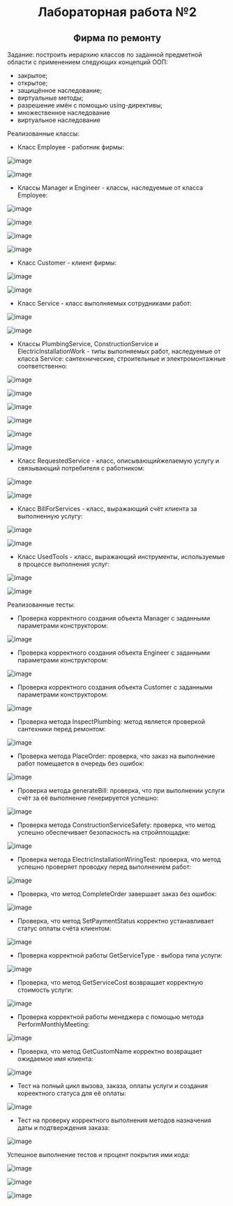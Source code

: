 <h1 align="center">Лабораторная работа №2</h1>
<h2 align="center">Фирма по ремонту</h2>


Задание: построить иерархию классов по заданной предметной области с применением следующих концепций ООП:
 - закрытое;
 - открытое;
 - защищённое наследование;
 - виртуальные методы;
 - разрешение имён с помощью using-директивы;
 - множественное наследование
 - виртуальное наследование

Реализованные классы:
 - Класс Employee - работник фирмы:

![image](https://github.com/MarkGfrv/PPOIS/assets/113544592/7b727ec0-f732-449d-9d00-71954dd1b5f7)

![image](https://github.com/MarkGfrv/PPOIS/assets/113544592/608aae34-a28f-49d9-8076-1effab81b222)

 - Классы Manager и Engineer - классы, наследуемые от класса Employee:

![image](https://github.com/MarkGfrv/PPOIS/assets/113544592/9174cef2-dee9-4af8-aff8-62d6dbca4392)

![image](https://github.com/MarkGfrv/PPOIS/assets/113544592/d44af1bc-7da6-4553-b610-a384d78d7090)

![image](https://github.com/MarkGfrv/PPOIS/assets/113544592/d8814f27-5462-4f8a-a331-4fc0bced7201)

![image](https://github.com/MarkGfrv/PPOIS/assets/113544592/881dda14-2777-48e0-bad2-007247927c24)

 - Класс Customer - клиент фирмы:

![image](https://github.com/MarkGfrv/PPOIS/assets/113544592/5717e705-5ccf-4699-afbd-5d769bf09e4a)
  
![image](https://github.com/MarkGfrv/PPOIS/assets/113544592/75e026a2-aba0-4af6-aa38-d742d765772f)

 - Класс Service - класс выполняемых сотрудниками работ:

![image](https://github.com/MarkGfrv/PPOIS/assets/113544592/03cf4326-81b6-47c3-9ca5-c1b2c2b2e419)

![image](https://github.com/MarkGfrv/PPOIS/assets/113544592/02278992-699f-4e64-ab82-d0982aa7d757)


 - Классы PlumbingService, ConstructionService и ElectricInstallationWork - типы выполняемых работ, наследуемые от класса Service: сантехнические, строительные и электромонтажные соответственно:

![image](https://github.com/MarkGfrv/PPOIS/assets/113544592/0c130d8d-0406-458d-b664-873ef74f9513)

![image](https://github.com/MarkGfrv/PPOIS/assets/113544592/a1756e60-ceb6-4c15-8467-52ab5ca57a14)

![image](https://github.com/MarkGfrv/PPOIS/assets/113544592/e0f888ed-4ab6-4220-acd6-ab53f1cf1ac7)

![image](https://github.com/MarkGfrv/PPOIS/assets/113544592/73e16803-a0b7-40b9-9e41-5e99d4d9f930)

![image](https://github.com/MarkGfrv/PPOIS/assets/113544592/ef6493b7-cb8f-4c7b-ba14-fe1c07f9a62c)

![image](https://github.com/MarkGfrv/PPOIS/assets/113544592/9217df56-8ebc-4ce7-80ea-b830bd526acb)


 - Класс RequestedService - класс, описывающийжелаемую услугу и связывающий потребителя с работником:

![image](https://github.com/MarkGfrv/PPOIS/assets/113544592/87c52a88-5bf0-4d71-8169-407df712bb1d)

![image](https://github.com/MarkGfrv/PPOIS/assets/113544592/85452ea6-f09e-403c-95f0-8a5e215ef43c)


 - Класс BillForServices - класс, выражающий счёт клиента за выполненную услугу:

![image](https://github.com/MarkGfrv/PPOIS/assets/113544592/7ea3b29c-5876-4435-a8ab-3ad4aed83807)

![image](https://github.com/MarkGfrv/PPOIS/assets/113544592/761aed93-8045-40f9-9acf-baa7c00eede3)


 - Класс UsedTools - класс, выражающий инструменты, используемые в процессе выполнения услуг:

![image](https://github.com/MarkGfrv/PPOIS/assets/113544592/a0417918-3c17-477d-b998-0b21f4a62733)

![image](https://github.com/MarkGfrv/PPOIS/assets/113544592/e61957e0-810e-4cba-a0a1-04045bb6b427)


Реализованные тесты:
 - Проверка корректного создания объекта Manager с заданными параметрами конструктором:

![image](https://github.com/MarkGfrv/PPOIS/assets/113544592/739dd021-9130-4ad3-a9ff-b82f909f64b2)

 - Проверка корректного создания объекта Engineer с заданными параметрами конструктором:

![image](https://github.com/MarkGfrv/PPOIS/assets/113544592/328449ef-a5e5-40ba-b8ee-944cbcba2074)

 - Проверка корректного создания объекта Customer с заданными параметрами конструктором:

![image](https://github.com/MarkGfrv/PPOIS/assets/113544592/3087a4d2-5188-4e2c-9fb5-836bc8b35740)

 - Проверка метода InspectPlumbing: метод является проверкой сантехники перед ремонтом:

![image](https://github.com/MarkGfrv/PPOIS/assets/113544592/fce7dba4-87be-45ea-af5c-bbef51f3a73c)

 - Проверка метода PlaceOrder: проверка, что заказ на выполнение работ помещается в очередь без ошибок:

![image](https://github.com/MarkGfrv/PPOIS/assets/113544592/bbc1d91c-96cd-46bd-bd67-eac3934d0a9e)

 - Проверка метода generateBill: проверка, что при выполнении услуги счёт за её выполнение генерируется успешно:

![image](https://github.com/MarkGfrv/PPOIS/assets/113544592/04b68f0d-428e-42ad-abf0-c9c11061242d)

 - Проверка метода ConstructionServiceSafety: проверка, что метод успешно обеспечивает безопасность на стройплощадке:

![image](https://github.com/MarkGfrv/PPOIS/assets/113544592/ac9db100-4184-40a0-b4c6-2aa54e533895)

 - Проверка метода ElectricInstallationWiringTest: проверка, что метод успешно проверяет проводку перед выполнением работ:

![image](https://github.com/MarkGfrv/PPOIS/assets/113544592/666f2f7e-f806-446f-ac63-dc428495b64b)

 - Проверка, что метод CompleteOrder завершает заказ без ошибок:

![image](https://github.com/MarkGfrv/PPOIS/assets/113544592/e225d14c-c68d-4291-ad99-766205b58adf)

 - Проверка, что метод SetPaymentStatus корректно устанавливает статус оплаты счёта клиентом:

![image](https://github.com/MarkGfrv/PPOIS/assets/113544592/497e5d65-e45a-4305-8e0d-ef09d93247db)

 - Проверка корректной работы GetServiceType - выбора типа услуги:

![image](https://github.com/MarkGfrv/PPOIS/assets/113544592/7f9804b2-8f79-40cc-948c-09e03c441720)

 - Проверка, что метод GetServiceCost возвращает корректную стоимость услуги:

![image](https://github.com/MarkGfrv/PPOIS/assets/113544592/c2fece38-6dac-4b7a-b0d6-f8a1cf4a4077)

 - Проверка корректной работы менеджера с помощью метода PerformMonthlyMeeting:

![image](https://github.com/MarkGfrv/PPOIS/assets/113544592/51edc308-9833-423f-afe0-15a284d66739)

 - Проверка, что метод GetCustomName корректно возвращает ожидаемое имя клиента:

![image](https://github.com/MarkGfrv/PPOIS/assets/113544592/ebee3471-4239-47b2-ac20-24eba641295c)

 - Тест на полный цикл вызова, заказа, оплаты услуги и создания кореектного статуса для её оплаты:

 ![image](https://github.com/MarkGfrv/PPOIS/assets/113544592/2d0d8b23-8292-4c97-bba9-e2375ffe37e8)

 - Тест на проверку корректного выполнения методов назначения даты и подтверждения заказа:

![image](https://github.com/MarkGfrv/PPOIS/assets/113544592/a59c133e-d229-4f7d-a95a-741c4fc10595)



Успешное выполнение тестов и процент покрытия ими кода:

![image](https://github.com/MarkGfrv/PPOIS/assets/113544592/fb07fb47-c830-4e03-89e4-e3d743ad011a)

![image](https://github.com/MarkGfrv/PPOIS/assets/113544592/0d91fef7-de96-468f-a8a3-ba6f3562e04a)


![image](https://github.com/MarkGfrv/PPOIS/assets/113544592/9d11bda5-970a-46f5-9809-99d330ef736a)

